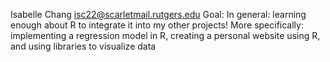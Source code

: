Isabelle Chang
isc22@scarletmail.rutgers.edu
Goal: In general: learning enough about R to integrate it into my other projects! More specifically: implementing a regression model in R, creating a personal website using R, and using libraries to visualize data